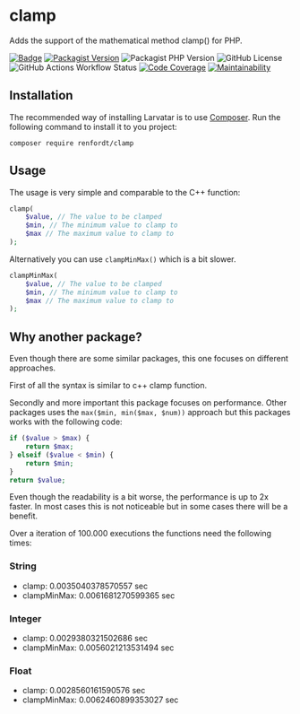 # clamp

Adds the support of the mathematical method clamp() for PHP.

[![Badge](http://img.shields.io/badge/source-renfordt/clamp-blue.svg)](https://github.com/renfordt/clamp)
[![Packagist Version](https://img.shields.io/packagist/v/renfordt/clamp?include_prereleases)](https://packagist.org/packages/renfordt/clamp/)
![Packagist PHP Version](https://img.shields.io/packagist/dependency-v/renfordt/clamp/php)
![GitHub License](https://img.shields.io/github/license/renfordt/clamp)
![GitHub Actions Workflow Status](https://img.shields.io/github/actions/workflow/status/renfordt/clamp/tests.yml?logo=github)
[![Code Coverage](https://qlty.sh/gh/renfordt/projects/clamp/coverage.svg)](https://qlty.sh/gh/renfordt/projects/clamp)
[![Maintainability](https://qlty.sh/gh/renfordt/projects/clamp/maintainability.svg)](https://qlty.sh/gh/renfordt/projects/clamp)

## Installation

The recommended way of installing Larvatar is to use [Composer](https://getcomposer.org/). Run the following command to
install it to you project:

```
composer require renfordt/clamp
```

## Usage

The usage is very simple and comparable to the C++ function:

```php
clamp(
    $value, // The value to be clamped
    $min, // The minimum value to clamp to
    $max // The maximum value to clamp to
);
```

Alternatively you can use `clampMinMax()` which is a bit slower.

```php
clampMinMax(
    $value, // The value to be clamped
    $min, // The minimum value to clamp to
    $max // The maximum value to clamp to
);
```

## Why another package?

Even though there are some similar packages, this one focuses on different approaches.

First of all the syntax is similar to c++ clamp function.

Secondly and more important this package focuses on performance. Other packages uses the `max($min, min($max, $num))`
approach but this packages works with the following code:

```php
if ($value > $max) {
    return $max;
} elseif ($value < $min) {
    return $min;
}
return $value;
```

Even though the readability is a bit worse, the performance is up to 2x faster. In most cases this is not noticeable but
in some cases there will be a benefit.

Over a iteration of 100.000 executions the functions need the following times:

### String

* clamp: 0.0035040378570557 sec
* clampMinMax: 0.0061681270599365 sec

### Integer

* clamp: 0.0029380321502686 sec
* clampMinMax: 0.0056021213531494 sec

### Float

* clamp: 0.0028560161590576 sec
* clampMinMax: 0.0062460899353027 sec

